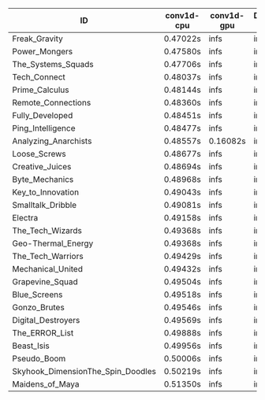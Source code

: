 |ID|conv1d-cpu|conv1d-gpu|DWSPConv2D-gpu|gemm-gpu|avg|
|-|-|-|-|-|-|
|Freak_Gravity|0.47022s|infs|infs|4.49152s|infs|
|Power_Mongers|0.47580s|infs|infs|4.59618s|infs|
|The_Systems_Squads|0.47706s|infs|infs|4.49162s|infs|
|Tech_Connect|0.48037s|infs|infs|4.58286s|infs|
|Prime_Calculus|0.48144s|infs|infs|4.51523s|infs|
|Remote_Connections|0.48360s|infs|infs|4.49461s|infs|
|Fully_Developed|0.48451s|infs|infs|4.78640s|infs|
|Ping_Intelligence|0.48477s|infs|infs|4.63787s|infs|
|Analyzing_Anarchists|0.48557s|0.16082s|infs|4.49303s|infs|
|Loose_Screws|0.48677s|infs|infs|4.76680s|infs|
|Creative_Juices|0.48694s|infs|infs|4.51062s|infs|
|Byte_Mechanics|0.48968s|infs|infs|4.71627s|infs|
|Key_to_Innovation|0.49043s|infs|infs|4.77528s|infs|
|Smalltalk_Dribble|0.49081s|infs|infs|4.80977s|infs|
|Electra|0.49158s|infs|infs|4.61760s|infs|
|The_Tech_Wizards|0.49368s|infs|infs|4.61429s|infs|
|Geo-Thermal_Energy|0.49368s|infs|infs|4.65561s|infs|
|The_Tech_Warriors|0.49429s|infs|infs|4.56378s|infs|
|Mechanical_United|0.49432s|infs|infs|4.61493s|infs|
|Grapevine_Squad|0.49504s|infs|infs|4.71269s|infs|
|Blue_Screens|0.49518s|infs|infs|4.78518s|infs|
|Gonzo_Brutes|0.49546s|infs|infs|4.58553s|infs|
|Digital_Destroyers|0.49569s|infs|infs|4.75625s|infs|
|The_ERROR_List|0.49888s|infs|infs|4.78049s|infs|
|Beast_Isis|0.49956s|infs|infs|4.71009s|infs|
|Pseudo_Boom|0.50006s|infs|infs|4.76555s|infs|
|Skyhook_DimensionThe_Spin_Doodles|0.50219s|infs|infs|4.74027s|infs|
|Maidens_of_Maya|0.51350s|infs|infs|4.64821s|infs|
